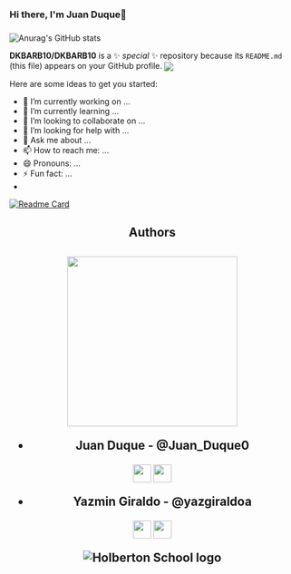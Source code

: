 ### Hi there, I'm Juan Duque👋

   
  
### 
![Anurag's GitHub stats](https://github-readme-stats.vercel.app/api?username=DKBARB10&show_icons=true)


**DKBARB10/DKBARB10** is a ✨ _special_ ✨ repository because its `README.md` (this file) appears on your GitHub profile.
  <img align="center" src="https://github-readme-stats.vercel.app/api/top-langs/?username=DKBARB10&layout=compact&theme=radical" />
 
Here are some ideas to get you started:

- 🔭 I’m currently working on ...
- 🌱 I’m currently learning ...
- 👯 I’m looking to collaborate on ...
- 🤔 I’m looking for help with ...
- 💬 Ask me about ...
- 📫 How to reach me: ...
- 😄 Pronouns: ...
- ⚡ Fun fact: ...
- 
[![Readme Card](https://github-readme-stats.vercel.app/api/pin/?username=DKBARB10&repo=holbertonschool-low_level_programming)](https://github.com/DKBARB10/holbertonschool-low_level_programming)

 <h2 align = 'center'>Authors</h2>
<h2 align = 'center' ><img src='https://raw.githubusercontent.com/ShahriarShafin/ShahriarShafin/main/Assets/handshake.gif' width="300px"> 

* **Juan Duque** - @Juan_Duque0 

<a href = 'https://www.twitter.com/@juan_duque0'> <img width = '32px' align= 'center' src="https://raw.githubusercontent.com/rahulbanerjee26/githubAboutMeGenerator/main/icons/twitter.svg"/></a> 
<a href = 'https://www.github.com/DKBARB10'> <img width = '32px' align= 'center' src="https://raw.githubusercontent.com/rahulbanerjee26/githubAboutMeGenerator/main/icons/github.svg"/></a> 

* **Yazmin Giraldo** - @yazgiraldoa 

<a href = 'https://www.twitter.com/@yazgiraldoa'> <img width = '32px' align= 'center' src="https://raw.githubusercontent.com/rahulbanerjee26/githubAboutMeGenerator/main/icons/twitter.svg"/></a> 
<a href = 'https://www.github.com/yazgiraldoa'> <img width = '32px' align= 'center' src="https://raw.githubusercontent.com/rahulbanerjee26/githubAboutMeGenerator/main/icons/github.svg"/></a> 
   
<p align="center">
     <img src="http://www.holbertonschool.com/holberton-logo.png" alt="Holberton School logo">
</p>   
   
</h2>
